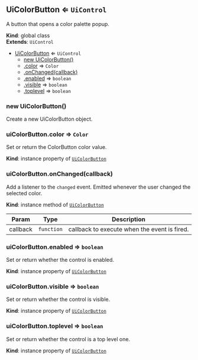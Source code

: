 
<a id="uicolorbutton"></a>
## UiColorButton ⇐ <code>UiControl</code>
A button that opens a color palette popup.

**Kind**: global class  
**Extends**: <code>UiControl</code>  

* [UiColorButton](#UiColorButton) ⇐ <code>UiControl</code>
    * [new UiColorButton()](#new_UiColorButton_new)
    * [.color](#UiColorButton_color) ⇒ <code>Color</code>
    * [.onChanged(callback)](#UiColorButton_onChanged)
    * [.enabled](#UiColorButton_enabled) ⇒ <code>boolean</code>
    * [.visible](#UiColorButton_visible) ⇒ <code>boolean</code>
    * [.toplevel](#UiColorButton_toplevel) ⇒ <code>boolean</code>


<a id="new_uicolorbutton_new"></a>
### new UiColorButton()
Create a new UiColorButton object.


<a id="uicolorbutton_color"></a>
### uiColorButton.color ⇒ <code>Color</code>
Set or return the ColorButton color value.

**Kind**: instance property of [<code>UiColorButton</code>](#UiColorButton)  

<a id="uicolorbutton_onchanged"></a>
### uiColorButton.onChanged(callback)
Add a listener to the `changed` event. Emitted whenever the user
changed the selected color.

**Kind**: instance method of [<code>UiColorButton</code>](#UiColorButton)  

| Param | Type | Description |
| --- | --- | --- |
| callback | <code>function</code> | callback to execute when the event is fired. |


<a id="uicolorbutton_enabled"></a>
### uiColorButton.enabled ⇒ <code>boolean</code>
Set or return whether the control is enabled.

**Kind**: instance property of [<code>UiColorButton</code>](#UiColorButton)  

<a id="uicolorbutton_visible"></a>
### uiColorButton.visible ⇒ <code>boolean</code>
Set or return whether the control is visible.

**Kind**: instance property of [<code>UiColorButton</code>](#UiColorButton)  

<a id="uicolorbutton_toplevel"></a>
### uiColorButton.toplevel ⇒ <code>boolean</code>
Set or return whether the control is a top level one.

**Kind**: instance property of [<code>UiColorButton</code>](#UiColorButton)  
